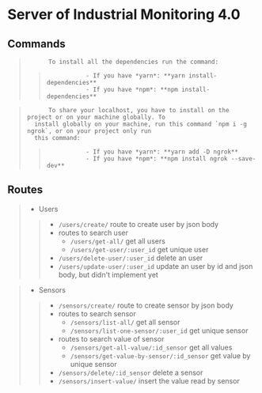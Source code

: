 # Server of Industrial Monitoring 4.0

## Commands

>           To install all the dependencies run the command: 
>>                - If you have *yarn*: **yarn install-dependencies**
>>                - If you have *npm*: **npm install-dependencies**

>           To share your localhost, you have to install on the project or on your machine globally. To
>       install globally on your machine, run this command `npm i -g ngrok`, or on your project only run
>       this command: 
>>                - If you have *yarn*: **yarn add -D ngrok**
>>                - If you have *npm*: **npm install ngrok --save-dev**


## Routes

> - Users
>> - `/users/create/` route to create user by json body
>> - routes to search user
>>    - `/users/get-all/` get all users
>>    - `/users/get-user/:user_id` get unique user
>> - `/users/delete-user/:user_id` delete an user
>> - `/users/update-user/:user_id` update an user by id and json body, but didn't implement yet

> - Sensors
>> - `/sensors/create/` route to create sensor by json body
>> - routes to search sensor
>>    - `/sensors/list-all/` get all sensor
>>    - `/sensors/list-one-sensor/:user_id` get unique sensor
>> - routes to search value of sensor
>>    - `/sensors/get-all-value/:id_sensor` get all values
>>    - `/sensors/get-value-by-sensor/:id_sensor` get value by unique sensor
>> - `/sensors/delete/:id_sensor` delete a sensor
>> - `/sensors/insert-value/` insert the value read by sensor